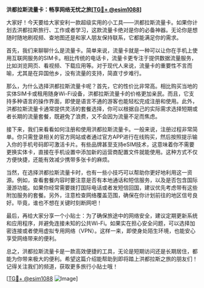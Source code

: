 **洪都拉斯流量卡：畅享网络无忧之旅[[TG💪+ @esim1088](https://t.me/s/esim1088)]**

大家好！今天要给大家安利一款超级实用的小工具——洪都拉斯流量卡。如果你计划去洪都拉斯旅行、工作或者学习，这款流量卡绝对是你的必备神器。无论你是想随时随地刷视频、查地图还是和家人朋友保持联系，它都能满足你的需求。

首先，我们来聊聊什么是流量卡。简单来说，流量卡就是一种可以让你在手机上使用互联网服务的SIM卡。相比传统的电话卡，流量卡更专注于提供数据流量服务，比如浏览网页、看视频、下载应用等。对于现代人来说，流量卡的重要性不言而喻，尤其是在异国他乡，没有流量的支持，简直寸步难行。

那么，为什么选择洪都拉斯流量卡呢？首先，它的性价比非常高。相比购买当地的实体SIM卡或租用随身Wi-Fi设备，洪都拉斯流量卡的价格更加亲民。而且，它支持多种语言的操作界面，即使是语言不通的游客也能轻松完成注册和使用。此外，洪都拉斯流量卡通常提供灵活的套餐选择，你可以根据自己的实际需求选择短期或者长期的流量套餐，既避免了浪费，又不会因为流量不足而焦虑。

接下来，我们来看看如何注册和使用洪都拉斯流量卡。一般来说，注册过程非常简单。你只需登录相关的官方网站或者通过官方APP进行在线购买，然后按照提示输入你的手机号码即可激活卡片。有些品牌甚至支持eSIM技术，这意味着你不需要更换实体卡，直接在手机设置中添加新的运营商配置文件就能使用。这种方式不仅方便快捷，还能有效减少携带多张卡的麻烦。

当然，在选择洪都拉斯流量卡时，也有一些小技巧可以帮助你更好地利用这一资源。例如，查看套餐内容时要注意是否有本地通话和短信服务，以及是否包含国际漫游功能。如果你经常需要拨打国际电话或者发短信回国，建议优先考虑带有这些附加服务的套餐。另外，注意检查网络覆盖范围，确保在你计划前往的地区信号良好。毕竟，谁也不想在关键时刻断网吧！

最后，再给大家分享一个小贴士：为了确保旅途中的网络安全，建议定期更新系统和应用程序，并避免连接未知的公共Wi-Fi。如果实在担心安全问题，可以选择加密连接或者使用虚拟专用网络（VPN）。这样一来，即使身处陌生环境，也能安心享受网络带来的便利。

总之，洪都拉斯流量卡是一款高效便捷的工具，无论是短期访问还是长期居住，都能为你带来极大的便利。希望这篇介绍能帮助到即将踏上洪都拉斯之旅的朋友们！记得关注我们的频道，获取更多旅行小贴士哦！

[[TG💪+ @esim1088](https://t.me/s/esim1088) ![Image](https://i.postimg.cc/4NQfJmqS/Snipaste-2025-05-13-00-14-12.png)]